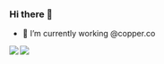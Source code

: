 ### Hi there 👋

- 🔭 I’m currently working @copper.co


<a id="stats" href="https://github.com/HmFlashy/HmFlashy">
  <img align="left" src="https://readme-stats-bknaiubgs-hmflashys-projects.vercel.app/api?username=HmFlashy&count_private=true&show_icons=true&theme=dark" />
</a>
<a id="languages" href="https://github.com/HmFlashy/HmFlashy">
  <img src="https://readme-stats-bknaiubgs-hmflashys-projects.vercel.app/api/top-langs/?username=HmFlashy&theme=dark&layout=compact" />
</a>
